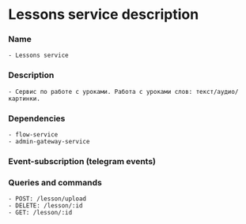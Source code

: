 # Lessons service description

### Name
    - Lessons service
### Description
    - Сервис по работе с уроками. Работа с уроками слов: текст/аудио/картинки.
### Dependencies
    - flow-service
    - admin-gateway-service
### Event-subscription (telegram events)
### Queries and commands
    - POST: /lesson/upload
    - DELETE: /lesson/:id 
    - GET: /lesson/:id 

